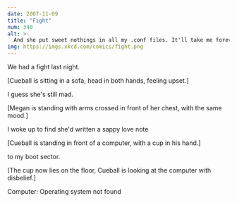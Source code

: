 ```yaml
---
date: 2007-11-09
title: "Fight"
num: 340
alt: >-
  And she put sweet nothings in all my .conf files. It'll take me forever to get X working again.
img: https://imgs.xkcd.com/comics/fight.png
---
```

We had a fight last night.

[Cueball is sitting in a sofa, head in both hands, feeling upset.]

I guess she's still mad.

[Megan is standing with arms crossed in front of her chest, with the same mood.]

I woke up to find she'd written a sappy love note

[Cueball is standing in front of a computer, with a cup in his hand.]

to my boot sector.

[The cup now lies on the floor, Cueball is looking at the computer with disbelief.]

Computer: Operating system not found